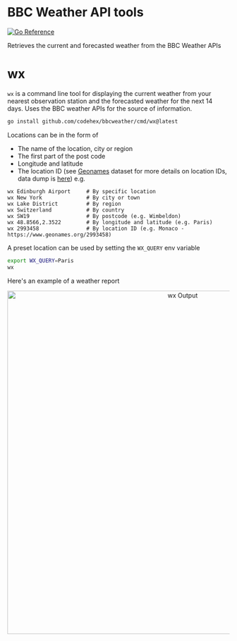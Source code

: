 # BBC Weather API tools
[![Go Reference](https://pkg.go.dev/badge/github.com/codehex/bbcweather.svg)](https://pkg.go.dev/github.com/codehex/bbcweather)

Retrieves the current and forecasted weather from the BBC Weather APIs

# wx
`wx` is a command line tool for displaying the current weather from your nearest observation station and the forecasted weather for the next 14 days. Uses the BBC weather APIs for the source of information.
```zsh
go install github.com/codehex/bbcweather/cmd/wx@latest
```
Locations can be in the form of
- The name of the location, city or region
- The first part of the post code
- Longitude and latitude
- The location ID (see [Geonames](https://www.geonames.org/) dataset for more details on location IDs, data dump is [here](http://download.geonames.org/export/dump/))
e.g.

```shell
wx Edinburgh Airport     # By specific location
wx New York              # By city or town
wx Lake District         # By region
wx Switzerland           # By country
wx SW19                  # By postcode (e.g. Wimbeldon)
wx 48.8566,2.3522        # By longitude and latitude (e.g. Paris)
wx 2993458               # By location ID (e.g. Monaco - https://www.geonames.org/2993458)
```

A preset location can be used by setting the `WX_QUERY` env variable
```zsh
export WX_QUERY=Paris
wx
```
Here's an example of a weather report
<p align="center">
<img width="779" alt="wx Output" src="https://user-images.githubusercontent.com/3924123/184547884-53e486fe-6deb-48fe-ad93-dfd281204625.png">
</p>



